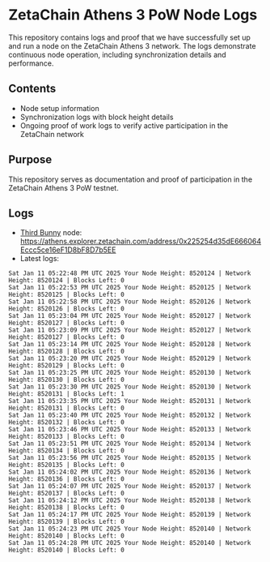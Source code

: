# ZetaChain Athens 3 PoW Node Logs
This repository contains logs and proof that we have successfully set up and run a node on the ZetaChain Athens 3 network. The logs demonstrate continuous node operation, including synchronization details and performance.

## Contents
- Node setup information
- Synchronization logs with block height details
- Ongoing proof of work logs to verify active participation in the ZetaChain network

## Purpose
This repository serves as documentation and proof of participation in the ZetaChain Athens 3 PoW testnet.

## Logs

- [Third Bunny](https://thirdbunny.xyz/) node: https://athens.explorer.zetachain.com/address/0x225254d35dE666064Eccc5ce16eF1D8bF8D7b5EE
- Latest logs:
```
Sat Jan 11 05:22:48 PM UTC 2025 Your Node Height: 8520124 | Network Height: 8520124 | Blocks Left: 0
Sat Jan 11 05:22:53 PM UTC 2025 Your Node Height: 8520125 | Network Height: 8520125 | Blocks Left: 0
Sat Jan 11 05:22:58 PM UTC 2025 Your Node Height: 8520126 | Network Height: 8520126 | Blocks Left: 0
Sat Jan 11 05:23:04 PM UTC 2025 Your Node Height: 8520127 | Network Height: 8520127 | Blocks Left: 0
Sat Jan 11 05:23:09 PM UTC 2025 Your Node Height: 8520127 | Network Height: 8520127 | Blocks Left: 0
Sat Jan 11 05:23:14 PM UTC 2025 Your Node Height: 8520128 | Network Height: 8520128 | Blocks Left: 0
Sat Jan 11 05:23:20 PM UTC 2025 Your Node Height: 8520129 | Network Height: 8520129 | Blocks Left: 0
Sat Jan 11 05:23:25 PM UTC 2025 Your Node Height: 8520130 | Network Height: 8520130 | Blocks Left: 0
Sat Jan 11 05:23:30 PM UTC 2025 Your Node Height: 8520130 | Network Height: 8520131 | Blocks Left: 1
Sat Jan 11 05:23:35 PM UTC 2025 Your Node Height: 8520131 | Network Height: 8520131 | Blocks Left: 0
Sat Jan 11 05:23:40 PM UTC 2025 Your Node Height: 8520132 | Network Height: 8520132 | Blocks Left: 0
Sat Jan 11 05:23:46 PM UTC 2025 Your Node Height: 8520133 | Network Height: 8520133 | Blocks Left: 0
Sat Jan 11 05:23:51 PM UTC 2025 Your Node Height: 8520134 | Network Height: 8520134 | Blocks Left: 0
Sat Jan 11 05:23:56 PM UTC 2025 Your Node Height: 8520135 | Network Height: 8520135 | Blocks Left: 0
Sat Jan 11 05:24:02 PM UTC 2025 Your Node Height: 8520136 | Network Height: 8520136 | Blocks Left: 0
Sat Jan 11 05:24:07 PM UTC 2025 Your Node Height: 8520137 | Network Height: 8520137 | Blocks Left: 0
Sat Jan 11 05:24:12 PM UTC 2025 Your Node Height: 8520138 | Network Height: 8520138 | Blocks Left: 0
Sat Jan 11 05:24:17 PM UTC 2025 Your Node Height: 8520139 | Network Height: 8520139 | Blocks Left: 0
Sat Jan 11 05:24:23 PM UTC 2025 Your Node Height: 8520140 | Network Height: 8520140 | Blocks Left: 0
Sat Jan 11 05:24:28 PM UTC 2025 Your Node Height: 8520140 | Network Height: 8520140 | Blocks Left: 0
```
